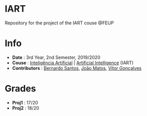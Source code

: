 # IART

Repository for the project of the IART couse @FEUP

# Info
 * **Date** : 3rd Year, 2nd Semester, 2019/2020
 * **Couse** : [Inteligência Artificial](https://sigarra.up.pt/feup/pt/ucurr_geral.ficha_uc_view?pv_ocorrencia_id=436449) | [Artificial Intelligence](https://sigarra.up.pt/feup/en/ucurr_geral.ficha_uc_view?pv_ocorrencia_id=436449) (IART)
 * **Contributors** : [Bernardo Santos](https://github.com/bernas670), [João Matos](https://github.com/joaonmatos), [Vítor Gonçalves](https://github.com/vitorhugo13)

# Grades
* **Proj1** : 17/20
* **Proj2** : 18/20
